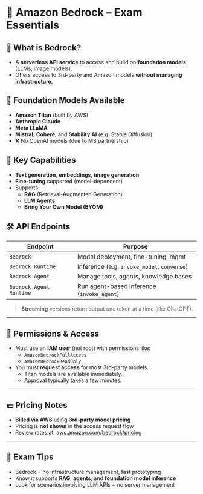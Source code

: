 # 🧠 Amazon Bedrock – Exam Essentials

## 🧱 What is Bedrock?

- A **serverless API service** to access and build on **foundation models** (LLMs, image models).
- Offers access to 3rd-party and Amazon models **without managing infrastructure**.

## 🤖 Foundation Models Available

- **Amazon Titan** (built by AWS)
- **Anthropic Claude**
- **Meta LLaMA**
- **Mistral**, **Cohere**, and **Stability AI** (e.g. Stable Diffusion)
- ❌ No OpenAI models (due to MS partnership)

## 🧰 Key Capabilities

- **Text generation**, **embeddings**, **image generation**
- **Fine-tuning** supported (model-dependent)
- Supports:
  - **RAG** (Retrieval-Augmented Generation)
  - **LLM Agents**
  - **Bring Your Own Model (BYOM)**

## 🛠️ API Endpoints

| Endpoint                  | Purpose                                 |
|--------------------------|-----------------------------------------|
| `Bedrock`                | Model deployment, fine-tuning, mgmt     |
| `Bedrock Runtime`        | Inference (e.g. `invoke_model`, `converse`) |
| `Bedrock Agent`          | Manage tools, agents, knowledge bases   |
| `Bedrock Agent Runtime`  | Run agent-based inference (`invoke_agent`) |

> **Streaming** versions return output one token at a time (like ChatGPT).

---

## 🔐 Permissions & Access

- Must use an **IAM user** (not root) with permissions like:
  - `AmazonBedrockFullAccess`
  - `AmazonBedrockReadOnly`
- You must **request access** for most 3rd-party models.
  - Titan models are available immediately.
  - Approval typically takes a few minutes.

---

## 💵 Pricing Notes

- **Billed via AWS** using **3rd-party model pricing**
- Pricing is **not shown** in the access request flow
- Review rates at: [aws.amazon.com/bedrock/pricing](https://aws.amazon.com/bedrock/pricing)

---

## 🧪 Exam Tips

- Bedrock = no infrastructure management, fast prototyping
- Know it supports **RAG**, **agents**, and **foundation model inference**
- Look for scenarios involving LLM APIs + no server management
